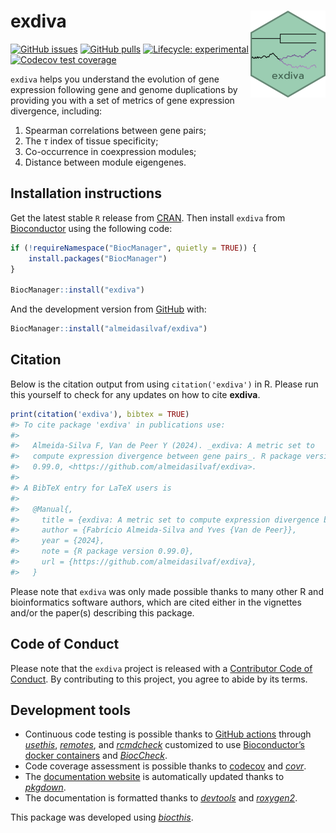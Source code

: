 
<!-- README.md is generated from README.Rmd. Please edit that file -->

# exdiva <img src="man/figures/logo.png" align="right" height="139" alt="" />

<!-- badges: start -->

[![GitHub
issues](https://img.shields.io/github/issues/almeidasilvaf/exdiva)](https://github.com/almeidasilvaf/exdiva/issues)
[![GitHub
pulls](https://img.shields.io/github/issues-pr/almeidasilvaf/exdiva)](https://github.com/almeidasilvaf/exdiva/pulls)
[![Lifecycle:
experimental](https://img.shields.io/badge/lifecycle-experimental-orange.svg)](https://lifecycle.r-lib.org/articles/stages.html#experimental)
[![Codecov test
coverage](https://codecov.io/gh/almeidasilvaf/exdiva/branch/devel/graph/badge.svg)](https://app.codecov.io/gh/almeidasilvaf/exdiva?branch=devel)
<!-- badges: end -->

`exdiva` helps you understand the evolution of gene expression following
gene and genome duplications by providing you with a set of metrics of
gene expression divergence, including:

1.  Spearman correlations between gene pairs;
2.  The $\tau$ index of tissue specificity;
3.  Co-occurrence in coexpression modules;
4.  Distance between module eigengenes.

## Installation instructions

Get the latest stable `R` release from
[CRAN](http://cran.r-project.org/). Then install `exdiva` from
[Bioconductor](http://bioconductor.org/) using the following code:

``` r
if (!requireNamespace("BiocManager", quietly = TRUE)) {
    install.packages("BiocManager")
}

BiocManager::install("exdiva")
```

And the development version from
[GitHub](https://github.com/almeidasilvaf/exdiva) with:

``` r
BiocManager::install("almeidasilvaf/exdiva")
```

## Citation

Below is the citation output from using `citation('exdiva')` in R.
Please run this yourself to check for any updates on how to cite
**exdiva**.

``` r
print(citation('exdiva'), bibtex = TRUE)
#> To cite package 'exdiva' in publications use:
#> 
#>   Almeida-Silva F, Van de Peer Y (2024). _exdiva: A metric set to
#>   compute expression divergence between gene pairs_. R package version
#>   0.99.0, <https://github.com/almeidasilvaf/exdiva>.
#> 
#> A BibTeX entry for LaTeX users is
#> 
#>   @Manual{,
#>     title = {exdiva: A metric set to compute expression divergence between gene pairs},
#>     author = {Fabrício Almeida-Silva and Yves {Van de Peer}},
#>     year = {2024},
#>     note = {R package version 0.99.0},
#>     url = {https://github.com/almeidasilvaf/exdiva},
#>   }
```

Please note that `exdiva` was only made possible thanks to many other R
and bioinformatics software authors, which are cited either in the
vignettes and/or the paper(s) describing this package.

## Code of Conduct

Please note that the `exdiva` project is released with a [Contributor
Code of Conduct](http://bioconductor.org/about/code-of-conduct/). By
contributing to this project, you agree to abide by its terms.

## Development tools

- Continuous code testing is possible thanks to [GitHub
  actions](https://www.tidyverse.org/blog/2020/04/usethis-1-6-0/)
  through *[usethis](https://CRAN.R-project.org/package=usethis)*,
  *[remotes](https://CRAN.R-project.org/package=remotes)*, and
  *[rcmdcheck](https://CRAN.R-project.org/package=rcmdcheck)* customized
  to use [Bioconductor’s docker
  containers](https://www.bioconductor.org/help/docker/) and
  *[BiocCheck](https://bioconductor.org/packages/3.18/BiocCheck)*.
- Code coverage assessment is possible thanks to
  [codecov](https://codecov.io/gh) and
  *[covr](https://CRAN.R-project.org/package=covr)*.
- The [documentation website](http://almeidasilvaf.github.io/exdiva) is
  automatically updated thanks to
  *[pkgdown](https://CRAN.R-project.org/package=pkgdown)*.
- The documentation is formatted thanks to
  *[devtools](https://CRAN.R-project.org/package=devtools)* and
  *[roxygen2](https://CRAN.R-project.org/package=roxygen2)*.

This package was developed using
*[biocthis](https://bioconductor.org/packages/3.18/biocthis)*.
